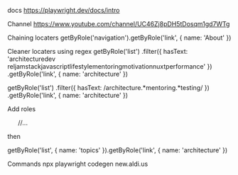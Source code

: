 
docs
https://playwright.dev/docs/intro

Channel
https://www.youtube.com/channel/UC46Zj8pDH5tDosqm1gd7WTg

Chaining locaters
getByRole('navigation').getByRole('link', { name: 'About' })

Cleaner locaters using regex
getByRole('list')
  .filter({ hasText: 'architecturedev reljamstackjavascriptlifestylementoringmotivationnuxtperformance' })
  .getByRole('link', { name: 'architecture' })

  getByRole('list')
  .filter({ hasText: /architecture.*mentoring.*testing/ })
  .getByRole('link', { name: 'architecture' })

Add roles
<ul aria-label="topics">
  //...
</ul>

then

getByRole('list', { name: 'topics' }).getByRole('link', { name: 'architecture' })

Commands
npx playwright codegen new.aldi.us